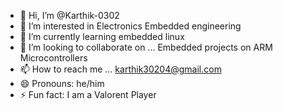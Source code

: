 - 👋 Hi, I’m @Karthik-0302
- 👀 I’m interested in Electronics Embedded engineering 
- 🌱 I’m currently learning embedded linux 
- 💞️ I’m looking to collaborate on ... Embedded projects on ARM Microcontrollers
- 📫 How to reach me ... karthik30204@gmail.com
- 😄 Pronouns: he/him
- ⚡ Fun fact: I am a Valorent Player 

<!---
Karthik-0302/Karthik-0302 is a ✨ special ✨ repository because its `README.md` (this file) appears on your GitHub profile.
You can click the Preview link to take a look at your changes.
--->
